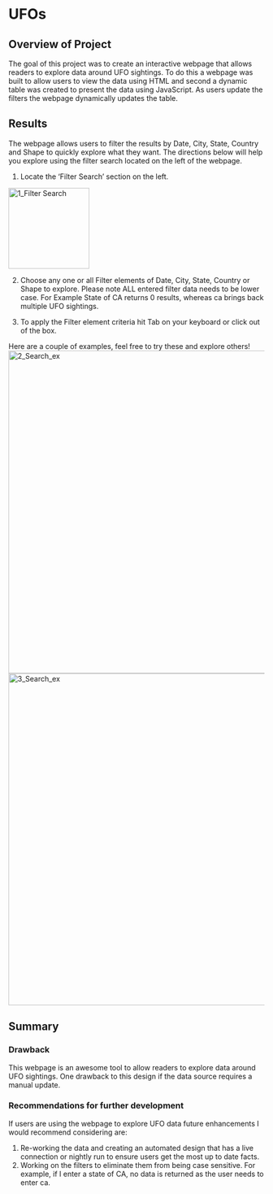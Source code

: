 # UFOs

## Overview of Project
The goal of this project was to create an interactive webpage that allows readers to explore data around UFO sightings. To do this a webpage was built to allow users to view the data using HTML and second a dynamic table was created to present the data using JavaScript. As users update the filters the webpage dynamically updates the table.

## Results
The webpage allows users to filter the results by Date, City, State, Country and Shape to quickly explore what they want.  The directions below will help you explore using the filter search located on the left of the webpage.

1.	Locate the ‘Filter Search’ section on the left.
<img width="159" alt="1_Filter Search" src="https://user-images.githubusercontent.com/96347024/158069230-b959b810-0a01-440e-b531-aac182527965.png">


2.	Choose any one or all Filter elements of Date, City, State, Country or Shape to explore.  Please note ALL entered filter data needs to be lower case.  For Example State of CA returns 0 results, whereas ca brings back multiple UFO sightings.

3.	To apply the Filter element criteria hit Tab on your keyboard or click out of the box.

Here are a couple of examples, feel free to try these and explore others!
<img width="635" alt="2_Search_ex" src="https://user-images.githubusercontent.com/96347024/158069269-d163c65a-0121-4fca-9cb5-a8ec392c674b.png">
<img width="653" alt="3_Search_ex" src="https://user-images.githubusercontent.com/96347024/158069273-c68861e3-f311-4633-9b99-00dbf8e8ea08.png">

## Summary
### Drawback
This webpage is an awesome tool to allow readers to explore data around UFO sightings.  One drawback to this design if the data source requires a manual update.

### Recommendations for further development
If users are using the webpage to explore UFO data future enhancements I would recommend considering are:
1.	Re-working the data and creating an automated design that has a live connection or nightly run to ensure users get the most up to date facts.
2.	Working on the filters to eliminate them from being case sensitive.  For example, if I enter a state of CA, no data is returned as the user needs to enter ca.
